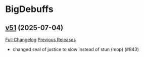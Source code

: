 # BigDebuffs

## [v51](https://github.com/jordonwow/bigdebuffs/tree/v51) (2025-07-04)
[Full Changelog](https://github.com/jordonwow/bigdebuffs/compare/v50...v51) [Previous Releases](https://github.com/jordonwow/bigdebuffs/releases)

- changed seal of justice to slow instead of stun (mop) (#843)  
